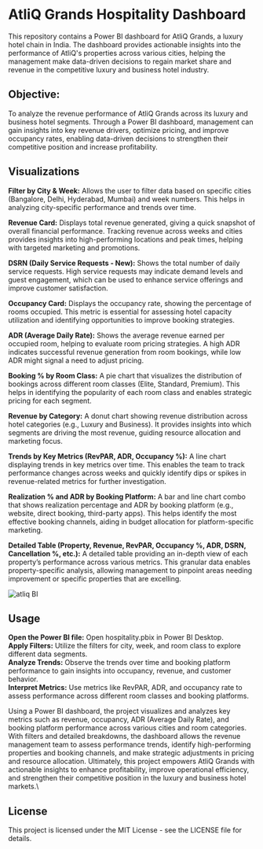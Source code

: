 # AtliQ Grands Hospitality Dashboard
This repository contains a Power BI dashboard for AtliQ Grands, a luxury hotel chain in India. The dashboard provides actionable insights into the performance of AtliQ's properties across various cities, helping the management make data-driven decisions to regain market share and revenue in the competitive luxury and business hotel industry.

## Objective:
To analyze the revenue performance of AtliQ Grands across its luxury and business hotel segments. Through a Power BI dashboard, management can gain insights into key revenue drivers, optimize pricing, and improve occupancy rates, enabling data-driven decisions to strengthen their competitive position and increase profitability.

## Visualizations
**Filter by City & Week:** Allows the user to filter data based on specific cities (Bangalore, Delhi, Hyderabad, Mumbai) and week numbers. This helps in analyzing city-specific performance and trends over time.

**Revenue Card:** Displays total revenue generated, giving a quick snapshot of overall financial performance. Tracking revenue across weeks and cities provides insights into high-performing locations and peak times, helping with targeted marketing and promotions.

**DSRN (Daily Service Requests - New):** Shows the total number of daily service requests. High service requests may indicate demand levels and guest engagement, which can be used to enhance service offerings and improve customer satisfaction.

**Occupancy Card:** Displays the occupancy rate, showing the percentage of rooms occupied. This metric is essential for assessing hotel capacity utilization and identifying opportunities to improve booking strategies.

**ADR (Average Daily Rate):** Shows the average revenue earned per occupied room, helping to evaluate room pricing strategies. A high ADR indicates successful revenue generation from room bookings, while low ADR might signal a need to adjust pricing.

**Booking % by Room Class:** A pie chart that visualizes the distribution of bookings across different room classes (Elite, Standard, Premium). This helps in identifying the popularity of each room class and enables strategic pricing for each segment.

**Revenue by Category:** A donut chart showing revenue distribution across hotel categories (e.g., Luxury and Business). It provides insights into which segments are driving the most revenue, guiding resource allocation and marketing focus.

**Trends by Key Metrics (RevPAR, ADR, Occupancy %):** A line chart displaying trends in key metrics over time. This enables the team to track performance changes across weeks and quickly identify dips or spikes in revenue-related metrics for further investigation.

**Realization % and ADR by Booking Platform:** A bar and line chart combo that shows realization percentage and ADR by booking platform (e.g., website, direct booking, third-party apps). This helps identify the most effective booking channels, aiding in budget allocation for platform-specific marketing.

**Detailed Table (Property, Revenue, RevPAR, Occupancy %, ADR, DSRN, Cancellation %, etc.):** A detailed table providing an in-depth view of each property’s performance across various metrics. This granular data enables property-specific analysis, allowing management to pinpoint areas needing improvement or specific properties that are excelling.

![atliq BI](https://github.com/user-attachments/assets/c4a46d16-3fe2-49a9-9ebf-d273757e8ae5)


## Usage
**Open the Power BI file:** Open hospitality.pbix in Power BI Desktop.\
**Apply Filters:** Utilize the filters for city, week, and room class to explore different data segments.\
**Analyze Trends:** Observe the trends over time and booking platform performance to gain insights into occupancy, revenue, and customer behavior.\
**Interpret Metrics:** Use metrics like RevPAR, ADR, and occupancy rate to assess performance across different room classes and booking platforms.

Using a Power BI dashboard, the project visualizes and analyzes key metrics such as revenue, occupancy, ADR (Average Daily Rate), and booking platform performance across various cities and room categories. With filters and detailed breakdowns, the dashboard allows the revenue management team to assess performance trends, identify high-performing properties and booking channels, and make strategic adjustments in pricing and resource allocation. Ultimately, this project empowers AtliQ Grands with actionable insights to enhance profitability, improve operational efficiency, and strengthen their competitive position in the luxury and business hotel markets.\

## License
This project is licensed under the MIT License - see the LICENSE file for details.
